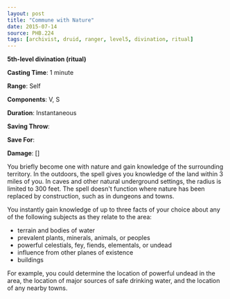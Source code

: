 ```yaml
---
layout: post
title: "Commune with Nature"
date: 2015-07-14
source: PHB.224
tags: [archivist, druid, ranger, level5, divination, ritual]
---
```


**5th-level divination (ritual)**

**Casting Time**: 1 minute

**Range**: Self

**Components**: V, S

**Duration**: Instantaneous

**Saving Throw**: 

**Save For**: 

**Damage**: []

You briefly become one with nature and gain knowledge of the surrounding territory. In the outdoors, the spell gives you knowledge of the land within 3 miles of you. In caves and other natural underground settings, the radius is limited to 300 feet. The spell doesn't function where nature has been replaced by construction, such as in dungeons and towns.

You instantly gain knowledge of up to three facts of your choice about any of the following subjects as they relate to the area:

* terrain and bodies of water
* prevalent plants, minerals, animals, or peoples
* powerful celestials, fey, fiends, elementals, or undead
* influence from other planes of existence
* buildings

For example, you could determine the location of powerful undead in the area, the location of major sources of safe drinking water, and the location of any nearby towns.